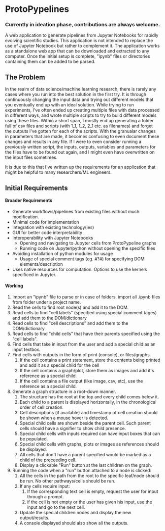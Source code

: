 # ProtoPypelines
### Currently in ideation phase, contributions are always welcome.
A web application to generate pipelines from Jupyter Notebooks for rapidly evolving scientific studies. This application is not intended to replace the use of Jupyter Notebook but rather to complement it. The application works as a standalone web app that can be downloaded and extracted to any computer. Once the initial setup is complete, "ipynb" files or directories containing them can be added to be parsed. 

## The Problem
In the realm of data science/machine learning research, there is rarely any cases where you run into the best solution in the first try. It is through continuously changing the input data and trying out different models that you eventually end up with an ideal solution. While trying to run experiments, I've often ended up creating multiple files with data processed in different ways, and wrote multiple scripts to try to build different models using these files. Within a short span, I mostly end up generating a folder full of csv files and scripts (with 1_1, 1_2, 2_1 etc. as filenames) and forget the outputs I've gotten for each of the scripts. With the granualar changes in parameters that are made, it becomes confusing to even document these changes and results in any file. If I were to even consider running a previously written script, the inputs, outputs, variables and parameters for the files have to be found out again, and I might even have overwritten on the input files sometimes. 

It is due to this that I've written up the requirements for an application that might be helpful to many researchers/ML engineers.


## Initial Requirements
#### Broader Requirements
* Generate workflows/pipelines from existing files without much modification.
* Minimal code for implementation
* Integration with existing technology(ies)
* GUI for better code interpretability
* Interoperability with Jupyter Notebooks
	* Opening and navigating to Jupyter cells from ProtoPypeline graphs
	* Running code on Jupyter/python without opening the specific files
* Avoiding installation of python modules for usage
	* Usage of special comment tags (eg. #?#) for specifying DOM elements/description
* Uses native resources for computation. Options to use the kernels specificed in Jupyter.


#### Working
1. Import an "ipynb" file to parse or in case of folders, import all .ipynb files from folder under a project name.
2. Read the cells to find root node(s) and add it to the DOM. 
3. Read cells to find "cell labels" (specified using special comment tages) and add them to the DOM/dictionary
4. Read cells to find "cell descriptions" and add them to the DOM/dictionary
5. Read cells to find "child cells" that have their parents specified using the "cell labels".
6. Find cells that take in input from the user and add a special child as an input textbox.
7. Find cells with outputs in the form of print (console), or files/graphs. 
	1. If the cell contains a print statement, store the contents being printed and add it as a special child for the cell
	2. If the cell contains a graph/plot, store them as images and add it's reference as a special child.
	3. If the cell contains a file output (like image, csv, etc), use the reference as a special child.
8. Generate a graph structure in a root-down manner. 
	1. The structure has the root at the top and every child comes below it.
	2. Each child to a parent is displayed horizontally, in the chronological order of cell creation.
	3. Cell descriptions (if available) and timestamp of cell creation should be shown when a mouse hover is detected.
	4. Special child cells are shown beside the parent cell. Such parent cells should have a signifier to show child presence.
	5. Special child cells with inputs required can have input boxes that can be populated.
	6. Special child cells with graphs, plots or images as references should be displayed.
	7. All cells that don't have a parent specified would be marked as a child of the preceeding cell.
	8. Display a clickable "Run" button at the last children on the graph. 
9. Running the code when a "run" button attached to a node is clicked:
	1. All the cells in the path from the root to the specific leaf/node should be run. No other pathways/cells should be run.
	2. If any cells require input:
		1. If the corresponding text cell is empty, request the user for input through a prompt.
		2. if the cell is not empty or the user has given his input, use the input and go to the next cell.
	3. Update the special children nodes and display the new output/results.
	4. A console displayed should also show all the outputs.
